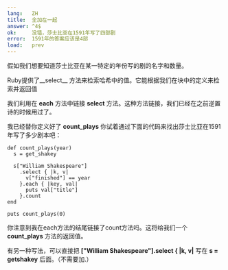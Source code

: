 ```yaml
---
lang:   ZH
title:  全加在一起
answer: ^4$
ok:     没错，莎士比亚在1591年写了四部剧
error:  1591年的答案应该是4部
load:   prev
---
```


假如我们想要知道莎士比亚在某一特定的年份写的剧的名字和数量。

Ruby提供了__select__ 方法来检索哈希中的值。它能根据我们在块中的定义来检索并返回值

我们利用在 __each__ 方法中链接 __select__ 方法。这种方法链接，我们已经在之前逆置诗的时候用过了。

我已经替你定义好了 __count\_plays__ 你试着通过下面的代码来找出莎士比亚在1591年写了多少剧本吧：

    def count_plays(year)
      s = get_shakey
      
      s["William Shakespeare"]
        .select { |k, v|
          v["finished"] == year
        }.each { |key, val|
          puts val["title"]
        }.count
    end
    
    puts count_plays(0)

你注意到我在each方法的结尾链接了count方法吗。这将给我们一个 __count\_plays__ 方法的返回值。 

有另一种写法，可以直接把 __["William Shakespeare"].select { |k, v|__ 写在 __s = getshakey__ 后面。（不需要加.）
